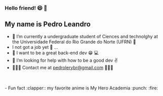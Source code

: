 ### Hello friend! :smile: :wave:
## My name is Pedro Leandro

- :school: I’m currently a undergraduate student of Ciences and technolghy at the Universidade Federal do Rio Grande do Norte (UFRN) :muscle:
- I not got a job yet :grimacing: ...
- :running: I want to be a great back-end dev :grin: :computer: 
- 🤔 I’m looking for help with how to be a good dev :v: 
- :email::email::email: Contact me at pedrolerybr@gmail.com :email::email::email:


<br/>
<br/>
- Fun fact :clapper:: my favorite anime is My Hero Academia :punch: :fire:
